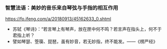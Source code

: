 ### 智慧法语：美妙的音乐来自琴弦与手指的相互作用
https://fo.ifeng.com/a/20180913/45162633_0.shtml
- 苏轼《琴诗》：“若言琴上有琴声，放在匣中何不鸣？若言声在指头上，何不于君指上听？
- 譬如琴瑟、箜篌、琵琶，虽有妙音，若无妙指，终不能发。——《楞严经》
